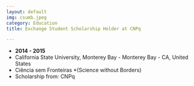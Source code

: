 ```yaml
---
layout: default
img: csumb.jpeg
category: Education
title: Exchange Student Scholarship Holder at CNPq

---
```


* __2014 - 2015__
* California State University, Monterey Bay - Monterey Bay - CA, United States
* Ciência sem Fronteiras *(Science without Borders)
* Scholarship from: CNPq

